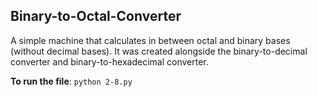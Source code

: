 ## Binary-to-Octal-Converter
A simple machine that calculates in between octal and binary bases (without decimal bases).
It was created alongside the binary-to-decimal converter and binary-to-hexadecimal converter.

**To run the file**: `python 2-8.py`
